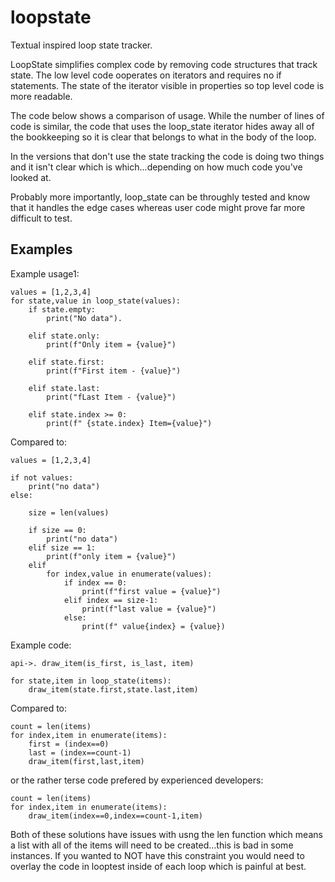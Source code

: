 # loopstate
Textual inspired loop state tracker.

LoopState simplifies complex code by removing code structures that track state.
The low level code ooperates on iterators and requires no if statements. The
state of the iterator visible in properties so top level code is more readable.

The code below shows a comparison of usage.  While the number of lines of code
is similar, the code that uses the loop_state iterator hides away all of the
bookkeeping so it is clear that belongs to what in the body of the loop.

In the versions that don't use the state tracking the code is doing two things
and it isn't clear which is which...depending on how much code you've looked at.

Probably more importantly, loop_state can be throughly tested and know that
it handles the edge cases whereas user code might prove far more difficult to
test.


## Examples
Example usage1:

    values = [1,2,3,4]
    for state,value in loop_state(values):
        if state.empty:
            print("No data").

        elif state.only:
            print(f"Only item = {value}")

        elif state.first:
            print(f"First item - {value}")

        elif state.last:
            print("fLast Item - {value}")

        elif state.index >= 0:
            print(f" {state.index} Item={value}")

Compared to:

    values = [1,2,3,4]

    if not values:
        print("no data")
    else:

        size = len(values)

        if size == 0:
            print("no data")
        elif size == 1:
            print(f"only item = {value}")
        elif
            for index,value in enumerate(values):
                if index == 0:
                    print(f"first value = {value}")
                elif index == size-1:
                    print(f"last value = {value}")
                else:
                    print(f" value{index} = {value})

Example code:

    api->. draw_item(is_first, is_last, item)

    for state,item in loop_state(items):
        draw_item(state.first,state.last,item)

Compared to:

    count = len(items)
    for index,item in enumerate(items):
        first = (index==0)
        last = (index==count-1)
        draw_item(first,last,item)

or the rather terse code prefered by experienced developers:

    count = len(items)
    for index,item in enumerate(items):
        draw_item(index==0,index==count-1,item)

Both of these solutions have issues with usng the len function which
means a list with all of the items will need to be created...this is
bad in some instances. If you wanted to NOT have this constraint
you would need to overlay the code in looptest inside of each loop
which is painful at best.


